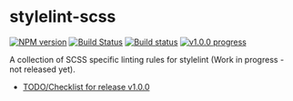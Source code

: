 # stylelint-scss

[![NPM version](https://img.shields.io/npm/v/stylelint-scss.svg)](https://www.npmjs.org/package/stylelint-scss)
[![Build Status](https://travis-ci.org/kristerkari/stylelint-scss.svg?branch=master)](https://travis-ci.org/kristerkari/stylelint-scss)
[![Build status](https://ci.appveyor.com/api/projects/status/xa12kju6qmvmqs1n?svg=true)](https://ci.appveyor.com/project/kristerkari/stylelint-scss)
[![v1.0.0 progress](http://progressed.io/bar/100?title=v1.0.0)](https://github.com/kristerkari/stylelint-scss/milestones/1.0.0)

A collection of SCSS specific linting rules for stylelint (Work in progress - not released yet).

- [TODO/Checklist for release v1.0.0](https://github.com/kristerkari/stylelint-scss/issues/14)
